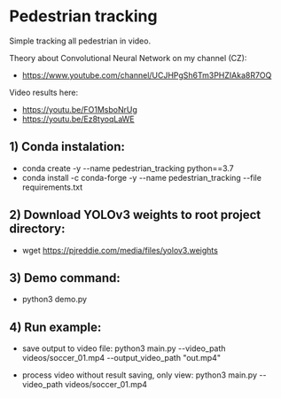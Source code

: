 # Pedestrian tracking
Simple tracking all pedestrian in video. 

Theory about Convolutional Neural Network on my channel (CZ):
 - https://www.youtube.com/channel/UCJHPgSh6Tm3PHZIAka8R7OQ



Video results here: 
- https://youtu.be/FO1MsboNrUg
- https://youtu.be/Ez8tyoqLaWE

## 1) Conda instalation:
 - conda create -y --name pedestrian_tracking python==3.7
 - conda install -c conda-forge -y --name pedestrian_tracking --file requirements.txt

## 2) Download YOLOv3 weights to root project directory:
- wget https://pjreddie.com/media/files/yolov3.weights

## 3) Demo command:
- python3 demo.py

## 4) Run example:
- save output to video file: 
python3 main.py --video_path videos/soccer_01.mp4 --output_video_path "out.mp4"

- process video without result saving, only view:
python3 main.py --video_path videos/soccer_01.mp4


